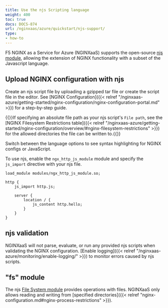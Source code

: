 ```yaml
---
title: Use the njs Scripting language
weight: 400
toc: true
docs: DOCS-874
url: /nginxaas/azure/quickstart/njs-support/
type:
- how-to
---
```


F5 NGINX as a Service for Azure (NGINXaaS) supports the open-source [njs module](https://nginx.org/en/docs/http/ngx_http_js_module.html), allowing the extension of NGINX functionality with a subset of the Javascript language.

## Upload NGINX configuration with njs

Create an njs script file by uploading a gzipped tar file or create the script file in the editor. See [NGINX Configuration]({{< relref "/nginxaas-azure/getting-started/nginx-configuration/nginx-configuration-portal.md" >}}) for a step-by-step guide.

{{<note>}}If specifying an absolute file path as your njs script's `File path`, see the [NGINX Filesystem Restrictions table]({{< relref "/nginxaas-azure/getting-started/nginx-configuration/overview/#nginx-filesystem-restrictions" >}}) for the allowed directories the file can be written to.{{</note>}}

Switch between the language options to see syntax highlighting for NGINX configs or JavaScript.

To use njs, enable the `ngx_http_js_module` module and specify the `js_import` directive with your njs file.

```nginx
load_module modules/ngx_http_js_module.so;

http {
    js_import http.js;

    server {
        location / {
            js_content http.hello;
        }
    }
}
```

## njs validation

NGINXaaS will not parse, evaluate, or run any provided njs scripts when validating the NGINX configuration. [Enable logging]({{< relref "/nginxaas-azure/monitoring/enable-logging/" >}}) to monitor errors caused by njs scripts.

## "fs" module

The njs [File System module](http://nginx.org/en/docs/njs/reference.html#njs_api_fs) provides operations with files. NGINXaaS only allows reading and writing from [specified directories]({{< relref "nginx-configuration.md#nginx-process-restrictions" >}}).
